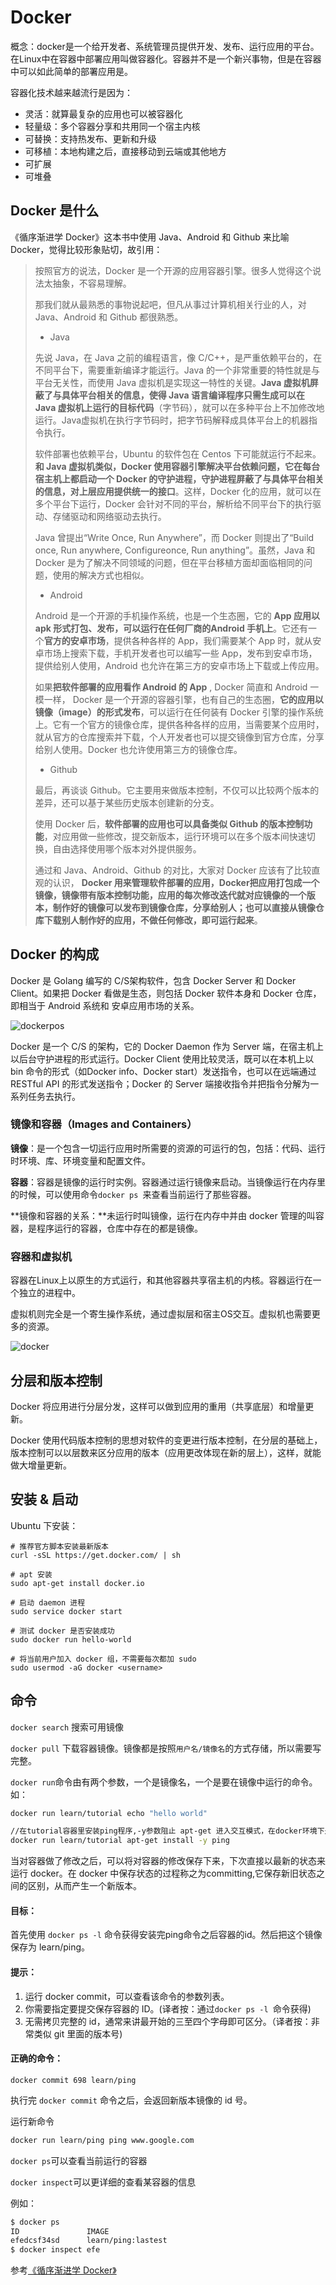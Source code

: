 # Docker

概念：docker是一个给开发者、系统管理员提供开发、发布、运行应用的平台。在Linux中在容器中部署应用叫做容器化。容器并不是一个新兴事物，但是在容器中可以如此简单的部署应用是。

容器化技术越来越流行是因为：

- 灵活：就算最复杂的应用也可以被容器化
- 轻量级：多个容器分享和共用同一个宿主内核
- 可替换：支持热发布、更新和升级
- 可移植：本地构建之后，直接移动到云端或其他地方
- 可扩展
- 可堆叠

## Docker 是什么

《循序渐进学 Docker》这本书中使用 Java、Android 和 Github 来比喻 Docker，觉得比较形象贴切，故引用：

> 按照官方的说法，Docker 是一个开源的应用容器引擎。很多人觉得这个说法太抽象，不容易理解。
>
> 那我们就从最熟悉的事物说起吧，但凡从事过计算机相关行业的人，对 Java、Android 和 Github 都很熟悉。
>
> - Java
>
> 先说 Java，在 Java 之前的编程语言，像 C/C++，是严重依赖平台的，在不同平台下，需要重新编译才能运行。Java 的一个非常重要的特性就是与平台无关性，而使用 Java 虚拟机是实现这一特性的关键。**Java 虚拟机屏蔽了与具体平台相关的信息，使得 Java 语言编译程序只需生成可以在 Java 虚拟机上运行的目标代码**（字节码），就可以在多种平台上不加修改地运行。Java虚拟机在执行字节码时，把字节码解释成具体平台上的机器指令执行。
>
> 软件部署也依赖平台，Ubuntu 的软件包在 Centos 下可能就运行不起来。**和 Java 虚拟机类似，Docker 使用容器引擎解决平台依赖问题，它在每台宿主机上都启动一个 Docker 的守护进程，守护进程屏蔽了与具体平台相关的信息，对上层应用提供统一的接口**。这样，Docker 化的应用，就可以在多个平台下运行，Docker 会针对不同的平台，解析给不同平台下的执行驱动、存储驱动和网络驱动去执行。
>
> Java 曾提出“Write Once, Run Anywhere”，而 Docker 则提出了“Build once, Run anywhere, Configureonce, Run anything”。虽然，Java 和 Docker 是为了解决不同领域的问题，但在平台移植方面却面临相同的问题，使用的解决方式也相似。
>
> - Android
>
> Android 是一个开源的手机操作系统，也是一个生态圈，它的 **App 应用以 apk 形式打包、发布，可以运行在任何厂商的Android 手机上**。它还有一个**官方的安卓市场**，提供各种各样的 App，我们需要某个 App 时，就从安卓市场上搜索下载，手机开发者也可以编写一些 App，发布到安卓市场，提供给别人使用，Android 也允许在第三方的安卓市场上下载或上传应用。
>
> 如果**把软件部署的应用看作 Android 的 App** , Docker 简直和 Android 一模一样， Docker 是一个开源的容器引擎，也有自己的生态圈，**它的应用以镜像（image）的形式发布**，可以运行在任何装有 Docker 引擎的操作系统上。它有一个官方的镜像仓库，提供各种各样的应用，当需要某个应用时，就从官方的仓库搜索并下载，个人开发者也可以提交镜像到官方仓库，分享给别人使用。Docker 也允许使用第三方的镜像仓库。
>
> - Github
>
> 最后，再谈谈 Github。它主要用来做版本控制，不仅可以比较两个版本的差异，还可以基于某些历史版本创建新的分支。
>
> 使用 Docker 后，**软件部署的应用也可以具备类似 Github 的版本控制功能**，对应用做一些修改，提交新版本，运行环境可以在多个版本间快速切换，自由选择使用哪个版本对外提供服务。
>
> 通过和 Java、Android、Github 的对比，大家对 Docker 应该有了比较直观的认识， **Docker 用来管理软件部署的应用，Docker把应用打包成一个镜像，镜像带有版本控制功能，应用的每次修改迭代就对应镜像的一个版本，制作好的镜像可以发布到镜像仓库，分享给别人；也可以直接从镜像仓库下载别人制作好的应用，不做任何修改，即可运行起来**。

## Docker 的构成

Docker 是 Golang 编写的 C/S架构软件，包含 Docker Server 和 Docker Client。如果把 Docker 看做是生态，则包括 Docker 软件本身和 Docker 仓库，即相当于 Android 系统和 安卓应用市场的关系。

![dockerpos](./assets/dockerpos.png)

Docker 是一个 C/S 的架构，它的 Docker Daemon 作为 Server 端，在宿主机上以后台守护进程的形式运行。Docker Client 使用比较灵活，既可以在本机上以 bin 命令的形式（如Docker info、Docker start）发送指令，也可以在远端通过 RESTful API 的形式发送指令；Docker 的 Server 端接收指令并把指令分解为一系列任务去执行。

### 镜像和容器（Images and Containers）

**镜像**：是一个包含一切运行应用时所需要的资源的可运行的包，包括：代码、运行时环境、库、环境变量和配置文件。

**容器**：容器是镜像的运行时实例。容器通过运行镜像来启动。当镜像运行在内存里的时候，可以使用命令`docker ps `来查看当前运行了那些容器。

**镜像和容器的关系：**未运行时叫镜像，运行在内存中并由 docker 管理的叫容器，是程序运行的容器，仓库中存在的都是镜像。

### 容器和虚拟机

容器在Linux上以原生的方式运行，和其他容器共享宿主机的内核。容器运行在一个独立的进程中。

虚拟机则完全是一个寄生操作系统，通过虚拟层和宿主OS交互。虚拟机也需要更多的资源。

![docker](./assets/docker.png)

## 分层和版本控制

Docker 将应用进行分层分发，这样可以做到应用的重用（共享底层）和增量更新。

Docker 使用代码版本控制的思想对软件的变更进行版本控制，在分层的基础上，版本控制可以以层数来区分应用的版本（应用更改体现在新的层上），这样，就能做大增量更新。

## 安装 & 启动

Ubuntu 下安装：

```shell
# 推荐官方脚本安装最新版本
curl -sSL https://get.docker.com/ | sh

# apt 安装
sudo apt-get install docker.io

# 启动 daemon 进程
sudo service docker start

# 测试 docker 是否安装成功
sudo docker run hello-world

# 将当前用户加入 docker 组，不需要每次都加 sudo 
sudo usermod -aG docker <username>
```

## 命令

`docker search` 搜索可用镜像

`docker pull` 下载容器镜像。镜像都是按照`用户名/镜像名`的方式存储，所以需要写完整。

`docker run`命令由有两个参数，一个是镜像名，一个是要在镜像中运行的命令。如：

```sh
docker run learn/tutorial echo "hello world"
```

```sh
//在tutorial容器里安装ping程序,-y参数阻止 apt-get 进入交互模式，在docker环境下是无法响应这种交互的。
docker run learn/tutorial apt-get install -y ping
```

当对容器做了修改之后，可以将对容器的修改保存下来，下次直接以最新的状态来运行 docker。在 docker 中保存状态的过程称之为committing,它保存新旧状态之间的区别，从而产生一个新版本。

#### 目标：

首先使用 `docker ps -l` 命令获得安装完ping命令之后容器的id。然后把这个镜像保存为 learn/ping。

#### 提示：

1. 运行 docker commit，可以查看该命令的参数列表。
2. 你需要指定要提交保存容器的 ID。(译者按：通过`docker ps -l `命令获得)
3. 无需拷贝完整的 id，通常来讲最开始的三至四个字母即可区分。（译者按：非常类似 git 里面的版本号)

#### 正确的命令：

`docker commit 698 learn/ping`

执行完 `docker commit` 命令之后，会返回新版本镜像的 id 号。 

运行新命令

```sh
docker run learn/ping ping www.google.com
```

`docker ps`可以查看当前运行的容器

`docker inspect`可以更详细的查看某容器的信息

例如：

```sh
$ docker ps 
ID               IMAGE                    
efedcsf34sd      learn/ping:lastest
$ docker inspect efe
```



参考[《循序渐进学 Docker》]( https://book.douban.com/subject/26957408/ )